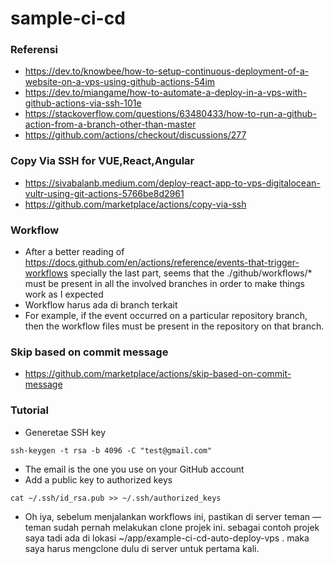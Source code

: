# sample-ci-cd

### Referensi
* https://dev.to/knowbee/how-to-setup-continuous-deployment-of-a-website-on-a-vps-using-github-actions-54im
* https://dev.to/miangame/how-to-automate-a-deploy-in-a-vps-with-github-actions-via-ssh-101e
* https://stackoverflow.com/questions/63480433/how-to-run-a-github-action-from-a-branch-other-than-master
* https://github.com/actions/checkout/discussions/277

### Copy Via SSH for VUE,React,Angular
* https://sivabalanb.medium.com/deploy-react-app-to-vps-digitalocean-vultr-using-git-actions-5766be8d2961
* https://github.com/marketplace/actions/copy-via-ssh

### Workflow
* After a better reading of https://docs.github.com/en/actions/reference/events-that-trigger-workflows specially the last part, seems that the ./github/workflows/* must be present in all the involved branches in order to make things work as I expected
* Workflow harus ada di branch terkait
* For example, if the event occurred on a particular repository branch, then the workflow files must be present in the repository on that branch.
### Skip based on commit message
* https://github.com/marketplace/actions/skip-based-on-commit-message

### Tutorial
* Generetae SSH key
```
ssh-keygen -t rsa -b 4096 -C "test@gmail.com"
```
* The email is the one you use on your GitHub account
* Add a public key to authorized keys
```
cat ~/.ssh/id_rsa.pub >> ~/.ssh/authorized_keys
```

* Oh iya, sebelum menjalankan workflows ini, pastikan di server teman — teman sudah pernah melakukan clone projek ini. sebagai contoh projek saya tadi ada di lokasi ~/app/example-ci-cd-auto-deploy-vps . maka saya harus mengclone dulu di server untuk pertama kali.
